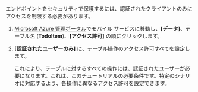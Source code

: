 
エンドポイントをセキュリティで保護するには、認証されたクライアントのみにアクセスを制限する必要があります。

1. [Microsoft Azure 管理ポータル](https://manage.windowsazure.com/)でモバイル サービスに移動し、**[データ]**、テーブル名 (**TodoItem**)、**[アクセス許可]** の順にクリックします。 

2. **[認証されたユーザーのみ]** に、テーブル操作のアクセス許可すべてを設定します。

	 これにより、テーブルに対するすべての操作には、認証されたユーザーが必要になります。これは、このチュートリアルの必要条件です。特定のシナリオに対応するよう、各操作に異なるアクセス許可を設定できます。

<!---HONumber=July15_HO1-->